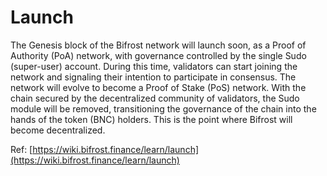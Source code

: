 # Launch

The Genesis block of the Bifrost network will launch soon, as a Proof of Authority \(PoA\) network, with governance controlled by the single Sudo \(super-user\) account. During this time, validators can start joining the network and signaling their intention to participate in consensus. The network will evolve to become a Proof of Stake \(PoS\) network. With the chain secured by the decentralized community of validators, the Sudo module will be removed, transitioning the governance of the chain into the hands of the token \(BNC\) holders. This is the point where Bifrost will become decentralized.

Ref: [https://wiki.bifrost.finance/learn/launch](https://wiki.bifrost.finance/learn/launch)

